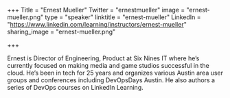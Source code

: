 +++
Title = "Ernest Mueller"
Twitter = "ernestmueller"
image = "ernest-mueller.png"
type = "speaker"
linktitle = "ernest-mueller"
LinkedIn = "https://www.linkedin.com/learning/instructors/ernest-mueller"
sharing_image = "ernest-mueller.png"

+++

Ernest is Director of Engineering, Product at Six Nines IT where he’s currently focused on making media and game studios successful in the cloud. He’s been in tech for 25 years and organizes various Austin area user groups and conferences including DevOpsDays Austin. He also authors a series of DevOps courses on LinkedIn Learning. 